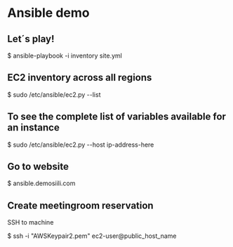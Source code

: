 # Ansible demo

## Let´s play!
$ ansible-playbook -i inventory site.yml

## EC2 inventory across all regions
$ sudo /etc/ansible/ec2.py --list

## To see the complete list of variables available for an instance
$ sudo /etc/ansible/ec2.py --host ip-address-here

## Go to website
$ ansible.demosiili.com

## Create meetingroom reservation

SSH to machine

$ ssh -i "AWSKeypair2.pem" ec2-user@public_host_name
